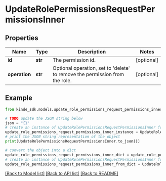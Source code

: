 # UpdateRolePermissionsRequestPermissionsInner


## Properties

Name | Type | Description | Notes
------------ | ------------- | ------------- | -------------
**id** | **str** | The permission id. | [optional] 
**operation** | **str** | Optional operation, set to &#39;delete&#39; to remove the permission from the role. | [optional] 

## Example

```python
from kinde_sdk.models.update_role_permissions_request_permissions_inner import UpdateRolePermissionsRequestPermissionsInner

# TODO update the JSON string below
json = "{}"
# create an instance of UpdateRolePermissionsRequestPermissionsInner from a JSON string
update_role_permissions_request_permissions_inner_instance = UpdateRolePermissionsRequestPermissionsInner.from_json(json)
# print the JSON string representation of the object
print(UpdateRolePermissionsRequestPermissionsInner.to_json())

# convert the object into a dict
update_role_permissions_request_permissions_inner_dict = update_role_permissions_request_permissions_inner_instance.to_dict()
# create an instance of UpdateRolePermissionsRequestPermissionsInner from a dict
update_role_permissions_request_permissions_inner_from_dict = UpdateRolePermissionsRequestPermissionsInner.from_dict(update_role_permissions_request_permissions_inner_dict)
```
[[Back to Model list]](../README.md#documentation-for-models) [[Back to API list]](../README.md#documentation-for-api-endpoints) [[Back to README]](../README.md)



